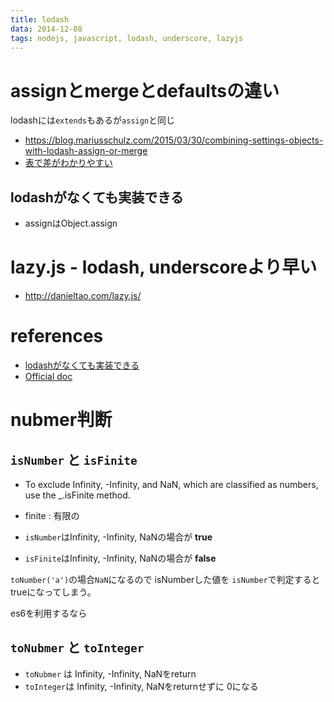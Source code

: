 ```yaml
---
title: lodash
data: 2014-12-08
tags: nodejs, javascript, lodash, underscore, lazyjs
---
```


# assignとmergeとdefaultsの違い

lodashには`extends`もあるが`assign`と同じ

+ <https://blog.mariusschulz.com/2015/03/30/combining-settings-objects-with-lodash-assign-or-merge>
+ [表で差がわかりやすい](http://delapouite.com/ramblings/lodash-difference-between-extend-assign-merge-defaults.html)

## lodashがなくても実装できる

+ assignはObject.assign

# lazy.js - lodash, underscoreより早い

+ <http://danieltao.com/lazy.js/>

# references

+ [lodashがなくても実装できる](http://blog.xebia.com/you-might-not-need-lodash-in-your-es2015-project/)
+ [Official doc](https://lodash.com/)


# nubmer判断

## `isNumber` と `isFinite`

+ To exclude Infinity, -Infinity, and NaN, which are classified as numbers, use the _.isFinite method.
+ finite : 有限の

+ `isNumber`はInfinity, -Infinity, NaNの場合が **true**
+ `isFinite`はInfinity, -Infinity, NaNの場合が **false**

`toNumber('a')`の場合`NaN`になるので isNumberした値を `isNumber`で判定すると trueになってしまう。

es6を利用するなら


## `toNubmer` と `toInteger`

 + `toNubmer` は Infinity, -Infinity, NaNをreturn
 + `toInteger`は Infinity, -Infinity, NaNをreturnせずに 0になる